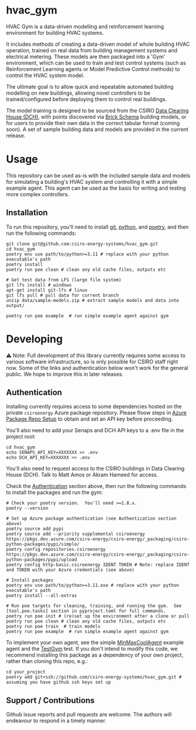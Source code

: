 # hvac_gym

HVAC Gym is a data-driven modelling and reinforcement learning environment for building HVAC systems.

It includes methods of creating a data-driven model of whole building HVAC operation, trained on real data from building
management systems and electrical metering. These models are then packaged into a 'Gym' environment, which can be used
to train and test control systems (such as Reinforcement Learning agents or Model Predictive Control methods) to control
the HVAC system model.

The ultimate goal is to allow quick and repeatable automated building modelling on new buildings, allowing novel
controllers to be trained/configured before deploying them to control real buildings.

The model training is designed to be sourced from the CSIRO [Data Clearing House (DCH)](http://dataclearinghouse.org),
with points discovered via [Brick Schema](https://brickschema.org) building models, or for users to provide their own
data in the correct tabular format (coming soon). A set of sample building data and models are provided in the current
release.

# Usage

This repository can be used as-is with the included sample data and models for simulating a building's HVAC system and
controlling it with a simple example agent. This agent can be used as the basis for writing and testing more complex
controllers.

## Installation

To run this repository, you'll need to
install [git](https://git-scm.com/downloads), [python](https://www.python.org/downloads/),
and [poetry](https://python-poetry.org/docs/#installation), and then run the following commands:

```shell
git clone git@github.com:csiro-energy-systems/hvac_gym.git
cd hvac_gym
poetry env use path/to/python>=3.11 # replace with your python executable's path
poetry install
poetry run poe clean # clean any old cache files, outputs etc

# Get test data from LFS (large file system)
git lfs install # windows
apt-get install git-lfs # linux
git lfs pull # pull data for current branch
unzip data/sample-models.zip # extract sample models and data into output/

poetry run poe example  # run simple example agent against gym
```

# Developing

:warning: Note: Full development of this library currently requires some access to various software infrastructure, so
is only possible for CSIRO staff right now. Some of the links and authentication below won't work for the
general public. We hope to improve this in later releases.

## Authentication

Installing currently requires access to some dependencies hosted on the private `csiroenergy` Azure package repository.
Please floow steps
in [Azure Package Repo Setup](https://confluence.csiro.au/display/GEES/Poetry+Cheat+Sheet#PoetryCheatSheet-InstallFromandPublishtoourPrivatePyPiindex)
to obtain and set an API key before proceeding.

You'll also need to add your Senaps and DCH API keys to a .env file in the project root:

```shell
cd hvac_gym
echo SENAPS_API_KEY=XXXXXXX >> .env
echo DCH_API_KEY=XXXXXXX >> .env
```

You'll also need to request access to the CSIRO buildings in Data Clearing House (DCH). Talk to Matt Amos or Akram
Hameed for access.

Check the [Authentication](#Authentication) section above, then run the following
commands to install the packages and run the gym:

```shell
# Check your poetry version.  You'll need >=1.8.x.
poetry --version

# Set up Azure package authentication (see Authentication section above)
poetry source add pypi
poetry source add --priority supplemental csiroenergy https://pkgs.dev.azure.com/csiro-energy/csiro-energy/_packaging/csiro-python-packages/pypi/simple/
poetry config repositories.csiroenergy https://pkgs.dev.azure.com/csiro-energy/csiro-energy/_packaging/csiro-python-packages/pypi/upload
poetry config http-basic.csiroenergy IDENT TOKEN # Note: replace IDENT and TOKEN with your Azure credentials (see above)

# Install packages
poetry env use path/to/python>=3.11.exe # replace with your python executable's path
poetry install --all-extras

# Run poe targets for cleaning, training, and running the gym.  See [tool.poe.tasks] section in pyproject.toml for full commands.
poetry run poe init # (re)set up the environment after a clone or pull
poetry run poe clean # clean any old cache files, outputs etc
poetry run poe train  # train models
poetry run poe example  # run simple example agent against gym
```

To implement your own agent, see the
simple [MinMaxCoolAgent](src/hvac_gym/gym/hvac_agents.py) example agent and
the [TestGym](src/tests/test_gym.py) test.
If you don't intend to modify this code, we recommend installing this package as a
dependency of your own project, rather than cloning this repo, e.g.:

```shell
cd your_project
poetry add git+ssh://github.com/csiro-energy-systems/hvac_gym.git # assuming you have github ssh keys set up
```

## Support / Contributions

Github issue reports and pull requests are welcome. The authors will endeavour to respond in a timely manner.
